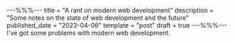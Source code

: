 ---%%%---
title = "A rant on modern web development"
description = "Some notes on the state of web development and the future"
published_date = "2023-04-06"
template = "post"
draft = true
---%%%---
I've got some problems with modern web development.
